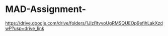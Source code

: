 # MAD-Assignment-
https://drive.google.com/drive/folders/1Jlzl1tvvoUgRMSQUEOp9efihLakXzdwP?usp=drive_link
